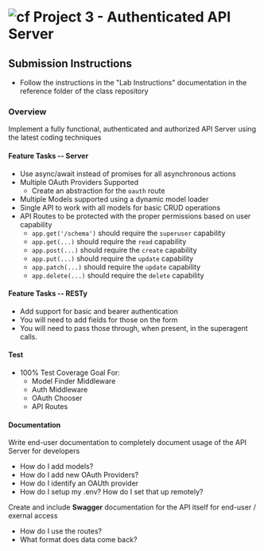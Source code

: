 ![cf](http://i.imgur.com/7v5ASc8.png) Project 3 - Authenticated API Server
==========================================================================

## Submission Instructions
  * Follow the instructions in the "Lab Instructions" documentation in the reference folder of the class repository

### Overview
Implement a fully functional, authenticated and authorized API Server using the latest coding techniques

#### Feature Tasks -- Server
* Use async/await instead of promises for all asynchronous actions
* Multiple OAuth Providers Supported
  * Create an abstraction for the `oauth` route
* Multiple Models supported using a dynamic model loader
* Single API to work with all models for basic CRUD operations
* API Routes to be protected with the proper permissions based on user capability
  * `app.get('/schema')` should require the `superuser` capability
  * `app.get(...)` should require the `read` capability
  * `app.post(...)` should require the `create` capability
  * `app.put(...)` should require the `update` capability
  * `app.patch(...)` should require the `update` capability
  * `app.delete(...)` should require the `delete` capability

#### Feature Tasks -- RESTy
* Add support for basic and bearer authentication
* You will need to add fields for those on the form
* You will need to pass those through, when present, in the superagent calls.

#### Test
* 100% Test Coverage Goal For:
  * Model Finder Middleware
  * Auth Middleware
  * OAuth Chooser
  * API Routes

#### Documentation
Write end-user documentation to completely document usage of the API Server for developers

* How do I add models?
* How do I add new OAuth Providers?
* How do I identify an OAUth provider
* How do I setup my .env?  How do I set that up remotely?

Create and include **Swagger** documentation for the API itself for end-user / exernal access
* How do I use the routes?
* What format does data come back?

